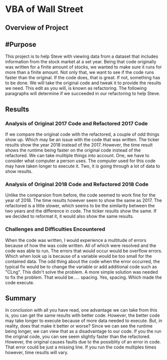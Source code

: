# VBA of Wall Street

## Overview of Project

## #Purpose
	
This project is to help Steve with viewing data from a dataset that includes information from the stock market at a set year. Being that code originally was written for a finite amount of stocks, we wanted to make sure it runs for more than a finite amount. Not only that, we want to see if the code runs faster than the original. If the code does, that is great. If not, something has to be done. We will take the original code and tweak it to provide the results we need. This edit as you will, is known as refactoring. The following paragraphs will determine if we succeeded in our refactoring to help Steve.

## Results

### Analysis of Original 2017 Code and Refactored 2017 Code

If we compare the original code with the refactored, a couple of odd things show up. Which may be an issue with the code that was written. The ticker results show the year 2018 instead of the 2017. However, the time result shows the runtime being faster on the original code instead of the refactored. We can take mulitiple things into account. One, we have to consider what computer a person uses. The computer used for this code may have taken longer to execute it. Two, it is going through a lot of data to show results.

### Analysis of Original 2018 Code and Refactored 2018 Code

Unlike the comparsion from before, the code seemed to work fine for the year of 2018. The time results however seem to show the same as 2017. The refactored is a little slower, which seems to be the similarity between the two years and the difference in code. The ticker results show the same. If we decided to reformat it, it would also show the same results.

### Challenges and Difficulties Encountered

When the code was written, I would experience a multitude of errors because of how the was code written. All of which were resolved and the code was able to run. The errors that would occur would be overflow errors. Which when look up is because of a variable would be too small for the contained data. The odd thing about the code when the error occurred, the typical fix would be to change the variable or add additional code such as "CLng". This didn't solve the problem. A more simple solution was needed  to fix the problem. That would be..... spacing. Yes, spacing. Which made the code execute.

## Summary

In conclusion with all you have read, one advantage we can take from this is, you can get the same results with better code. However, the better code may take longer to execute because of more data needed to execute. But, in reality, does that make it better or worse? Since we can see the runtime being longer, we can view that as a disadvantage to our code. If you the run the original code, you can see seem slightly faster than the refactored. However, the original causes faults due to the possiblity of an error in code.  That error could be just a missing line. If you run the code multiples times however, time results will vary. 



		
		

